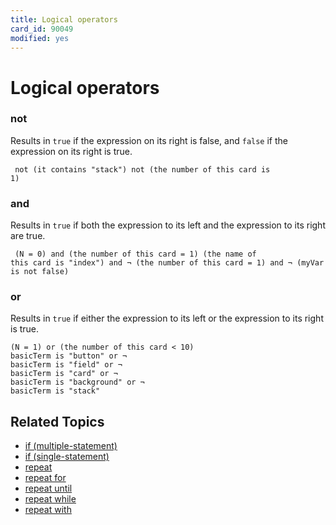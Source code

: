 ```yaml
---
title: Logical operators
card_id: 90049
modified: yes
---
```


# Logical operators

### not

Results in <code>true</code> if the expression on its right is false, and <code>false</code> if the expression on its right is true.

<code><pre>
not (it contains "stack")
not (the number of this card is 1)
</pre></code>

### and

Results in <code>true</code> if both the expression to its left and the expression to its right are true.

<code><pre>
(N = 0) and (the number of this card = 1)
(the name of this card is "index") and ¬
(the number of this card = 1) and ¬
(myVar is not false)
</pre></code>

### or

Results in <code>true</code> if either the expression to its left or the expression to its right is true.

```
(N = 1) or (the number of this card < 10)
basicTerm is "button" or ¬
basicTerm is "field" or ¬
basicTerm is "card" or ¬
basicTerm is "background" or ¬
basicTerm is "stack"
```

## Related Topics

* [if (multiple-statement)](/HyperTalkReference/keywords/if-multiple-statement)
* [if (single-statement)](/HyperTalkReference/keywords/if-single-statement)
* [repeat](/HyperTalkReference/keywords/repeat)
* [repeat for](/HyperTalkReference/keywords/repeat-for)
* [repeat until](/HyperTalkReference/keywords/repeat-until)
* [repeat while](/HyperTalkReference/keywords/repeat-while)
* [repeat with](/HyperTalkReference/keywords/repeat-with)
